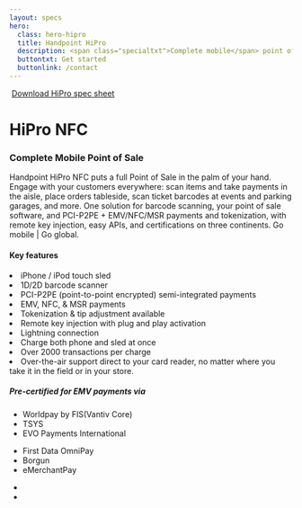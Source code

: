 ```yaml
---
layout: specs
hero: 
  class: hero-hipro
  title: Handpoint HiPro
  description: <span class="specialtxt">Complete mobile</span> point of sale
  buttontxt: Get started
  buttonlink: /contact
---
```

<div class="section section-internal">
	<div class="container">
		<div class="row">
			<div class="col-md-3 col-sm-4 section-internal-left">
				<img src="https://handpoint.imgix.net/Website%20refresh%20photos/product-images/HiPro_and_Sled2.png?w=300" class="img-responsive" alt=""/> 
				<a class="btn btn-default bt-custom-out" href="https://handpoint.imgix.net/Website%20refresh%20photos/spec-sheets/SpecSheets_HiPro_Oct19.pdf" role="button">Download HiPro spec sheet</a>
			</div>
			<div class="col-md-8 col-sm-8">
				<h1>HiPro NFC</h1>
				<h3>Complete Mobile Point of Sale</h3>
				<p>Handpoint HiPro NFC puts a full Point of Sale in the palm of your hand. Engage with your customers everywhere: scan items and take payments in the aisle, place orders tableside, scan ticket barcodes at events and parking garages, and more. One solution for barcode scanning, your point of sale software, and PCI-P2PE + EMV/NFC/MSR payments and tokenization, with remote key injection, easy APIs, and certifications on three continents. Go mobile | Go global.</p>
				<h4>Key features</h4>
				<li>iPhone / iPod touch sled</li>
				<li>1D/2D barcode scanner</li>
				<li>PCI-P2PE (point-to-point encrypted) semi-integrated payments</li>
				<li>EMV, NFC, & MSR payments</li>
				<li>Tokenization & tip adjustment available</li>
				<li>Remote key injection with plug and play activation</li>
				<li>Lightning connection</li>
				<li>Charge both phone and sled at once</li>
				<li>Over 2000 transactions per charge</li>
				<li>Over-the-air support direct to your card reader, no matter where you take it in the field or in your store.</li>
				<div class="section-internal-orangebox">
					<h5>Pre-certified for EMV payments via</h5>
					<div class="row">
						<div class="col-md-6 col-sm-6">
						<ul>
						<li>Worldpay by FIS(Vantiv Core)</li>
						<li>TSYS</li>
						<li>EVO Payments International</li>
						</ul>
						</div>
						<div class="col-md-6 col-sm-6">
						<ul>
						<li>First Data OmniPay</li>
						<li>Borgun</li>
						<li>eMerchantPay</li>
						</ul>
						</div>
					</div>
				</div>
				<div class="section-internal-botpics">
					<ul class="list-inline">
						<li><img src="https://handpoint.imgix.net/Website%20refresh%20photos/product-images/HiPro%20Single%20Charger.png" alt=""/></li>
						<li><img src="https://handpoint.imgix.net/Website%20refresh%20photos/product-images/HiPro%20Multi%20Charger.png" alt=""/></li>
					</ul>
				</div>
			</div>
		</div>
	</div>
</div>
